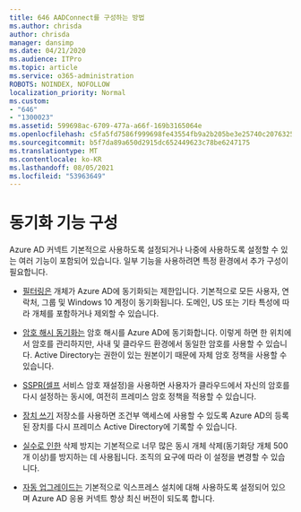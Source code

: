 ```yaml
---
title: 646 AADConnect를 구성하는 방법
ms.author: chrisda
author: chrisda
manager: dansimp
ms.date: 04/21/2020
ms.audience: ITPro
ms.topic: article
ms.service: o365-administration
ROBOTS: NOINDEX, NOFOLLOW
localization_priority: Normal
ms.custom:
- "646"
- "1300023"
ms.assetid: 599698ac-6709-477a-a66f-169b3165064e
ms.openlocfilehash: c5fa5fd7586f999698fe43554fb9a2b205be3e25740c20763254a38d41297e0c
ms.sourcegitcommit: b5f7da89a650d2915dc652449623c78be6247175
ms.translationtype: MT
ms.contentlocale: ko-KR
ms.lasthandoff: 08/05/2021
ms.locfileid: "53963649"
---
```

# <a name="configure-sync-features"></a>동기화 기능 구성

Azure AD 커넥트 기본적으로 사용하도록 설정되거나 나중에 사용하도록 설정할 수 있는 여러 기능이 포함되어 있습니다. 일부 기능을 사용하려면 특정 환경에서 추가 구성이 필요합니다.

- [필터링은](https://docs.microsoft.com/azure/active-directory/connect/active-directory-aadconnectsync-configure-filtering) 개체가 Azure AD에 동기화되는 제한입니다. 기본적으로 모든 사용자, 연락처, 그룹 및 Windows 10 계정이 동기화됩니다. 도메인, US 또는 기타 특성에 따라 개체를 포함하거나 제외할 수 있습니다.

- [암호 해시 동기화는](https://docs.microsoft.com/azure/active-directory/connect/active-directory-aadconnectsync-implement-password-hash-synchronization) 암호 해시를 Azure AD에 동기화합니다. 이렇게 하면 한 위치에서 암호를 관리하지만, 사내 및 클라우드 환경에서 동일한 암호를 사용할 수 있습니다. Active Directory는 권한이 있는 원본이기 때문에 자체 암호 정책을 사용할 수 있습니다.

- [SSPR(셀프](https://docs.microsoft.com/azure/active-directory/authentication/quickstart-sspr) 서비스 암호 재설정)을 사용하면 사용자가 클라우드에서 자신의 암호를 다시 설정하는 동시에, 여전히 프레미스 암호 정책을 적용할 수 있습니다.

- [장치 쓰기](https://docs.microsoft.com/azure/active-directory/connect/active-directory-aadconnect-feature-device-writeback) 저장소를 사용하면 조건부 액세스에 사용할 수 있도록 Azure AD의 등록된 장치를 다시 프레미스 Active Directory에 기록할 수 있습니다.

- [실수로 인한](https://docs.microsoft.com/azure/active-directory/connect/active-directory-aadconnectsync-feature-prevent-accidental-deletes) 삭제 방지는 기본적으로 너무 많은 동시 개체 삭제(동기화당 개체 500개 이상)를 방지하는 데 사용됩니다. 조직의 요구에 따라 이 설정을 변경할 수 있습니다.

- [자동 업그레이드는](https://docs.microsoft.com/azure/active-directory/connect/active-directory-aadconnect-feature-automatic-upgrade) 기본적으로 익스프레스 설치에 대해 사용하도록 설정되어 있으며 Azure AD 응용 커넥트 항상 최신 버전이 되도록 합니다.

